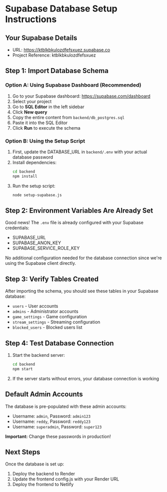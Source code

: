# Supabase Database Setup Instructions

## Your Supabase Details
- URL: https://ktblkbkulozdfefsxuez.supabase.co
- Project Reference: ktblkbkulozdfefsxuez

## Step 1: Import Database Schema

### Option A: Using Supabase Dashboard (Recommended)

1. Go to your Supabase dashboard: https://supabase.com/dashboard
2. Select your project
3. Go to **SQL Editor** in the left sidebar
4. Click **New query**
5. Copy the entire content from `backend/db_postgres.sql`
6. Paste it into the SQL Editor
7. Click **Run** to execute the schema

### Option B: Using the Setup Script

1. First, update the DATABASE_URL in `backend/.env` with your actual database password
2. Install dependencies:
   ```bash
   cd backend
   npm install
   ```
3. Run the setup script:
   ```bash
   node setup-supabase.js
   ```

## Step 2: Environment Variables Are Already Set

Good news! The `.env` file is already configured with your Supabase credentials:
- SUPABASE_URL
- SUPABASE_ANON_KEY
- SUPABASE_SERVICE_ROLE_KEY

No additional configuration needed for the database connection since we're using the Supabase client directly.

## Step 3: Verify Tables Created

After importing the schema, you should see these tables in your Supabase database:
- `users` - User accounts
- `admins` - Administrator accounts
- `game_settings` - Game configuration
- `stream_settings` - Streaming configuration
- `blocked_users` - Blocked users list

## Step 4: Test Database Connection

1. Start the backend server:
   ```bash
   cd backend
   npm start
   ```
2. If the server starts without errors, your database connection is working

## Default Admin Accounts

The database is pre-populated with these admin accounts:
- Username: `admin`, Password: `admin123`
- Username: `reddy`, Password: `reddy123`
- Username: `superadmin`, Password: `super123`

**Important:** Change these passwords in production!

## Next Steps

Once the database is set up:
1. Deploy the backend to Render
2. Update the frontend config.js with your Render URL
3. Deploy the frontend to Netlify